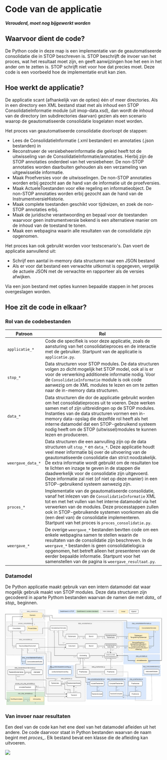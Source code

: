 # Code van de applicatie

_**Verouderd, moet nog bijgewerkt worden**_

## Waarvoor dient de code?

De Python code in deze map is een implementatie van de geautomatiseerde consolidatie die in STOP beschreven is. STOP beschrijft de invoer van het proces, wat het resultaat moet zijn, en geeft aanwijzingen hoe het een in het ander om te zetten is. STOP schrijft niet voor hoe dat precies moet. Deze code is een voorbeeld hoe de implementatie eruit kan zien.

## Hoe werkt de applicatie?

De applicatie scant (afhankelijk van de opties) één of meer directories. Als in een directory een XML bestand staat met als inhoud een STOP ConsolidatieInformatie module (uit imop-data.xsd), dan wordt de inhoud van de directory (en subdirectories daarvan) gezien als een scenario waarop de geautomatiseerde consolidatie losgelaten moet worden.

Het proces van geautomatiseerde consolidatie doorloopt de stappen:
* Lees de ConsolidatieInformatie (.xml bestanden) en annotaties (.json bestanden) in
* Reconstrueer de versiebeheerinformatie die geleid heeft tot de uitwisseling van de ConsolidatieInformatie/annotaties. Hierbij zijn de STOP annotaties onderdeel van het versiebeheer. De non-STOP annotaties worden daarbuiten gehouden als een verzameling van uitgewisselde informatie.
* Maak Proefversies voor de uitwisselingen. De non-STOP annotaties worden erbij gezocht aan de hand van de informatie uit de proefversies.
* Maak ActueleToestanden voor elke regeling en informatieobject. De non-STOP annotaties worden erbij gezocht aan de hand van de InstrumentversieHistorie.
* Maak complete toestanden geschikt voor tijdreizen, en zoek de non-STOP annotaties erbij.
* Maak de juridische verantwoording en bepaal voor de toestanden waarvoor geen instrumentversie bekend is een alternatieve manier om de inhoud van de toestand te tonen.
* Maak een webpagina waarin alle resultaten van de consolidatie zijn opgenomen.

Het proces kan ook gebruikt worden voor testscenario's. Dan voert de applicatie aanvullend uit:
* Schrijf een aantal in-memory data structuren naar een JSON bestand
* Als er voor dat bestand een verwachte uitkomst is opgegeven, vergelijk de actuele JSON met de verwachte en rapporteer als de versies afwijken.

Via een json bestand met opties kunnen bepaalde stappen in het proces overgeslagen worden.

## Hoe zit de code in elkaar?

### Rol van de codebestanden

| Patroon | Rol |
| ------- | ----- |
| `applicatie_*` | Code die specifiek is voor deze applicatie, zoals de aansturing van het consolidatieproces en de interactie met de gebruiker. Startpunt van de applicatie is `applicatie.py`. | 
| `stop_*` | Data structuren voor STOP modules. De data structuren volgen zo dicht mogelijk het STOP model, ook al is er voor de verwerking additionele informatie nodig. Voor de `ConsolidatieInformatie` module is ook code aanwezig om de XML modules te lezen en om te zetten naar de in-memory data structuren. |
| `data_*` | Data structuren die dor de applicatie gebruikt worden om het consolidatieproces uit te voeren. Deze werken samen met of zijn uitbreidingen op de STOP modules. Instanties van de data structuren vormen een in-memory data-opslag die dezelfde rol heeft als het interne datamodel dat een STOP-gebruikend systeem nodig heeft om de STOP (uitwissel)modules te kunnen lezen en produceren. |
| `weergave_data_*` | Data structuren die een aanvulling zijn op de data structuren uit `stop_*` en `data_*`. Deze applicatie houdt veel meer informatie bij over de uitvoering van de geautomatiseerde consolidatie dan strict noodzakelijk. De extra informatie wordt gebruikt om de resultaten toe te lichten en inzage te geven in de stappen die daadwerkelijk voor de consolidatie zijn uitgevoerd. Deze informatie zal niet (of niet op deze manier) in een STOP-gebruikend systeem aanwezig zijn. |
| `proces_*` | Implementatie van de geautomatiseerde consolidatie, vanaf het inlezen van de `ConsolidatieInformatie` XML tot en met het vullen van het interne datamodel via het verwerken van de modules. Deze processtappen zullen ook in  STOP-gebruikende systemen voorkomen als die (een deel van) de consolidatie implementeren. Startpunt van het proces is `proces_consolidatie.py`. |
| `weergave_*` | De overige `weergave_*` bestanden bevtten code om een enkele webpagina samen te stellen waarin de resultaten van de consolidatie zijn beschreven. In de `weergave_*` bestanden is geen consolidatielogica opgenomen, het betreft alleen het presenteren van de eerder bepaalde informatie. Startpunt voor het samenstellen van de pagina is `weergave_resultaat.py`. |

### Datamodel

De Python applicatie maakt gebruik van een intern datamodel dat waar mogelijk gebruik maakt van STOP modules. Deze data structuren zijn gecodeerd in aparte Pythom bestanden waarvan de namen die met *data_* of *stop_* beginnen.

![](Datamodel.png)

### Van invoer naar resultaten

Een deel van de code kan het ene deel van het datamodel afleiden uit het andere. De code daarvoor staat in Python bestanden waarvan de naam begint met *proces_*. Elk bestand bevat een klasse die de afleiding kan uitvoeren.

![](Procesmodel.png)
